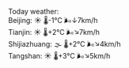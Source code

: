 Today weather:  
Beijing: ☀️ 🌡️-1°C 🌬️↓7km/h  
Tianjin: ☀️ 🌡️+2°C 🌬️↘7km/h  
Shijiazhuang: 🌫  🌡️+2°C 🌬️↘4km/h  
Tangshan: ☀️ 🌡️+3°C 🌬️↘5km/h  
